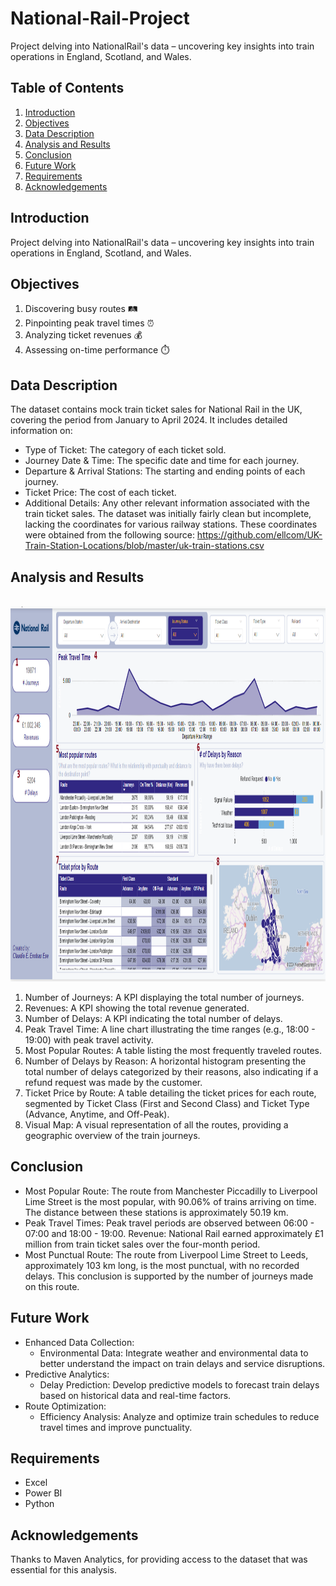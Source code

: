 # National-Rail-Project
Project delving into NationalRail's data – uncovering key insights into train operations in England, Scotland, and Wales.

## Table of Contents
1. [Introduction](https://github.com/claudioen/National-Rail-Project?tab=readme-ov-file#introduction)
2. [Objectives](https://github.com/claudioen/National-Rail-Project?tab=readme-ov-file#objectives)
3. [Data Description](https://github.com/claudioen/National-Rail-Project?tab=readme-ov-file#data-description)
4. [Analysis and Results](https://github.com/claudioen/National-Rail-Project?tab=readme-ov-file#analysis-and-results)
5. [Conclusion](https://github.com/claudioen/National-Rail-Project?tab=readme-ov-file#conclusion)
6. [Future Work](https://github.com/claudioen/National-Rail-Project?tab=readme-ov-file#future-work)
7. [Requirements](https://github.com/claudioen/National-Rail-Project?tab=readme-ov-file#requirements)
8. [Acknowledgements](https://github.com/claudioen/National-Rail-Project?tab=readme-ov-file#acknowledgements)


## Introduction
Project delving into NationalRail's data – uncovering key insights into train operations in England, Scotland, and Wales.

## Objectives
1. Discovering busy routes 🛤️
2. Pinpointing peak travel times ⏰
3. Analyzing ticket revenues 💰
4. Assessing on-time performance ⏱️

## Data Description
The dataset contains mock train ticket sales for National Rail in the UK, covering the period from January to April 2024. It includes detailed information on:
* Type of Ticket: The category of each ticket sold.
* Journey Date & Time: The specific date and time for each journey.
* Departure & Arrival Stations: The starting and ending points of each journey.
* Ticket Price: The cost of each ticket.
* Additional Details: Any other relevant information associated with the train ticket sales.
The dataset was initially fairly clean but incomplete, lacking the coordinates for various railway stations.
These coordinates were obtained from the following source: https://github.com/ellcom/UK-Train-Station-Locations/blob/master/uk-train-stations.csv

## Analysis and Results
<br>
<img height="600" src="https://github.com/claudioen/National-Rail-Project/blob/main/nationalrailproject_.png" />
<br>

1. Number of Journeys: A KPI displaying the total number of journeys.
2. Revenues: A KPI showing the total revenue generated.
3. Number of Delays: A KPI indicating the total number of delays.
4. Peak Travel Time: A line chart illustrating the time ranges (e.g., 18:00 - 19:00) with peak travel activity.
5. Most Popular Routes: A table listing the most frequently traveled routes.
6. Number of Delays by Reason: A horizontal histogram presenting the total number of delays categorized by their reasons, also indicating if a refund request was made by the customer.
7. Ticket Price by Route: A table detailing the ticket prices for each route, segmented by Ticket Class (First and Second Class) and Ticket Type (Advance, Anytime, and Off-Peak).
8. Visual Map: A visual representation of all the routes, providing a geographic overview of the train journeys.


## Conclusion
* Most Popular Route: The route from Manchester Piccadilly to Liverpool Lime Street is the most popular, with 90.06% of trains arriving on time. The distance between these stations is approximately 50.19 km.
* Peak Travel Times: Peak travel periods are observed between 06:00 - 07:00 and 18:00 - 19:00.
Revenue: National Rail earned approximately £1 million from train ticket sales over the four-month period.
* Most Punctual Route: The route from Liverpool Lime Street to Leeds, approximately 103 km long, is the most punctual, with no recorded delays. This conclusion is supported by the number of journeys made on this route.

## Future Work
* Enhanced Data Collection:
    - Environmental Data: Integrate weather and environmental data to better understand the impact on train delays and service disruptions.
* Predictive Analytics:
    - Delay Prediction: Develop predictive models to forecast train delays based on historical data and real-time factors.
* Route Optimization:
    - Efficiency Analysis: Analyze and optimize train schedules to reduce travel times and improve punctuality.

## Requirements
- Excel
- Power BI
- Python

## Acknowledgements
Thanks to Maven Analytics, for providing access to the dataset that was essential for this analysis.
